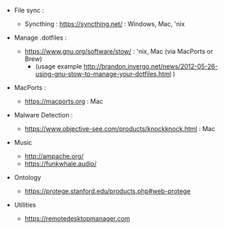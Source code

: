 * File sync : 
  * Syncthing : https://syncthing.net/ : Windows, Mac, 'nix
* Manage .dotfiles :
  * https://www.gnu.org/software/stow/ : 'nix, Mac (via MacPorts or Brew)
    * (usage example http://brandon.invergo.net/news/2012-05-26-using-gnu-stow-to-manage-your-dotfiles.html )
* MacPorts :
  * https://macports.org : Mac
* Malware Detection :
  * https://www.objective-see.com/products/knockknock.html : Mac
* Music
  * http://ampache.org/
  * https://funkwhale.audio/

* Ontology 
  * https://protege.stanford.edu/products.php#web-protege
  
* Utilities
  * https://remotedesktopmanager.com
